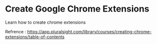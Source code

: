 # Create Google Chrome Extensions
Learn how to create chrome extensions

Refrence : 
https://app.pluralsight.com/library/courses/creating-chrome-extensions/table-of-contents
